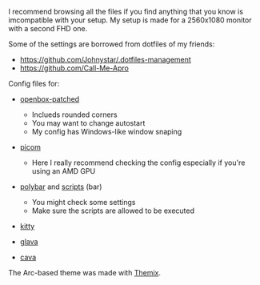 I recommend browsing all the files if you find anything that you know is imcompatible with your setup.
My setup is made for a 2560x1080 monitor with a second FHD one.

Some of the settings are borrowed from dotfiles of my friends:
- https://github.com/Johnystar/.dotfiles-management
- https://github.com/Call-Me-Apro

Config files for:
- [openbox-patched](https://github.com/dylanaraps/openbox-patched)
  - Inclueds rounded corners 
  - You may want to change autostart
  - My config has Windows-like window snaping

- [picom](https://github.com/yshui/picom)
  - Here I really recommend checking the config especially if you're using an AMD GPU

- [polybar](https://github.com/polybar/polybar) and [scripts](https://github.com/polybar/polybar-scripts) (bar)
  - You might check some settings
  - Make sure the scripts are allowed to be executed

- [kitty](https://github.com/kovidgoyal/kitty)
- [glava](https://github.com/jarcode-foss/glava)
- [cava](https://github.com/karlstav/cava)

The Arc-based theme was made with [Themix](https://github.com/themix-project/oomox).
